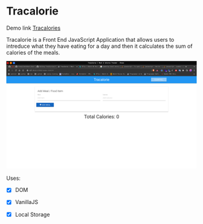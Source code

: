 # Tracalorie
Demo link [Tracalories](https://muchori.github.io/)

Tracalorie is a Front End JavaScript Application that allows users to intreduce what they have eating for a day and
then it calculates the sum of calories of the meals.

![screenshot](./picture.png)

Uses:

- [x] DOM
- [x] VanillaJS
- [x] Local Storage



